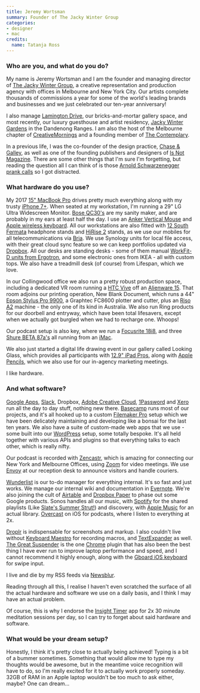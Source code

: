 ```yaml
---
title: Jeremy Wortsman
summary: Founder of The Jacky Winter Group
categories:
- designer
- mac
credits:
  name: Tatanja Ross
---
```


### Who are you, and what do you do?

My name is Jeremy Wortsman and I am the founder and managing director of [The Jacky Winter Group](http://www.jackywinter.com/ "A production agency in Melbourne and NYC."), a creative representation and production agency with offices in Melbourne and New York City. Our artists complete thousands of commissions a year for some of the world's leading brands and businesses and we just celebrated our ten-year anniversary!

I also manage [Lamington Drive](http://lamingtondrive.com/ "A online store, and a gallery space in Melbourne."), our bricks-and-mortar gallery space, and most recently, our luxury guesthouse and artist residency, [Jacky Winter Gardens](http://jackywintergardens.com/ "An artist residency in Victoria.") in the Dandenong Ranges. I am also the host of the Melbourne chapter of [CreativeMornings](https://creativemornings.com/ "A community hosting creative morning talks.") and a founding member of [The Contemplary](http://thecontemplary.org/ "A not-for-profit meditation organisation.").

In a previous life, I was the co-founder of the design practice, [Chase & Galley](http://www.chaseandgalley.com/ "A former design studio in Melbourne."), as well as one of the founding publishers and designers of [Is Not Magazine](https://en.wikipedia.org/wiki/Is_Not_Magazine "The Wikipedia entry for Is Not Magazine."). There are some other things that I'm sure I'm forgetting, but reading the question all I can think of is those [Arnold Schwarzenegger prank calls](https://celebdial.com/c/arnold-schwarzenegger "An Arnold Schwarzenegger soundboard.") so I got distracted.

### What hardware do you use?

My 2017 [15" MacBook Pro][macbook-pro] drives pretty much everything along with my trusty [iPhone 7+][iphone-7-plus]. When seated at my workstation, I'm running a 29" LG Ultra Widescreen Monitor. [Bose QC30's][quietcontrol-30] are my sanity maker, and are probably in my ears at least half the day. I use an [Anker Vertical Mouse][2.4g-wireless-vertical-ergonomic-mouse] and [Apple wireless keyboard][keyboard]. All our workstations are also fitted with [12 South Fermata][fermata] headphone stands and [HiRise 2][hirise-2] stands, as we use our mobiles for all telecommunications via [Bria][]. We use Synology units for local file access, with their great cloud sync feature so we can keep portfolios updated via [Dropbox][]. All our desks are standing desks - some of them manual [WorkFit-D units from Ergotron][workfit-d], and some electronic ones from IKEA - all with custom tops. We also have a treadmill desk (of course) from Lifespan, which we love. 

In our Collingwood office we also run a pretty robust production space, including a dedicated VR room running a [HTC Vive][vive] off an [Alienware 15][alienware-15]. That room adjoins our printing operation, New Blank Document, which runs a 44" [Epson Stylus Pro 9900][stylus-pro-9900], a Graphtec FC8600 plotter and cutter, plus an [Riso A2][a2] machine - the only one of its kind in Australia. We also run Ring products for our doorbell and entryway, which have been total lifesavers, except when we actually got burgled when we had to recharge one. Whoops! 

Our podcast setup is also key, where we run a [Focusrite 18i8][scarlett-18i8], and three [Shure BETA 87a's][beta-87a] all running from an [iMac][]. 

We also just started a digital life drawing event in our gallery called Looking Glass, which provides all participants with [12.9" iPad Pros][ipad-pro], along with [Apple Pencils][pencil], which we also use for our in-agency marketing meetings.

I like hardware.

### And what software?

[Google Apps][g-suite], [Slack][], Dropbox, [Adobe Creative Cloud][creative-cloud], [1Password][] and [Xero][] run all the day to day stuff, nothing new there. [Basecamp][] runs most of our projects, and it's all hooked up to a custom [Filemaker Pro][filemaker-pro] setup which we have been delicately maintaining and developing like a bonsai for the last ten years. We also have a suite of custom-made web apps that we use - some built into our [WordPress][] setup, some totally bespoke. It's all held together with various APIs and plugins so that everything talks to each other, which is really nifty.

Our podcast is recorded with [Zencastr][], which is amazing for connecting our New York and Melbourne Offices, using [Zoom][zoom.2] for video meetings. We use [Envoy][] at our reception desk to announce visitors and handle couriers. 

[Wunderlist][] is our to-do manager for everything internal. It's so fast and just works. We manage our internal wiki and documentation in [Evernote][]. We're also joining the cult of [Airtable][] and [Dropbox Paper][dropbox-paper] to phase out some Google products. Sonos handles all our music, with [Spotify][] for the shared playlists (Like [Slate's Summer Strut!](http://www.slate.com/articles/podcasts/culturegabfest/2017/07/summer_strut_2017_and_justin_bieber_vs_ed_sheeran_for_song_of_the_summer.html "A Slate article about their summer playlist.")) and discovery, with [Apple Music][apple-music] for an actual library. [Overcast][overcast-ios] on iOS for podcasts, where I listen to everything at 2x.

[Droplr][] is indispensable for screenshots and markup. I also couldn't live without [Keyboard Maestro][keyboard-maestro] for recording macros, and [TextExpander][] as well. [The Great Suspender][the-great-suspender] is the one [Chrome][] plugin that has also been the best thing I have ever run to improve laptop performance and speed, and I cannot recommend it highly enough, along with the [Gboard iOS keyboard][gboard-ios] for swipe input. 

I live and die by my RSS feeds via [Newsblur][].

Reading through all this, I realise I haven't even scratched the surface of all the actual hardware and software we use on a daily basis, and I think I may have an actual problem.

Of course, this is why I endorse the [Insight Timer][insight-timer-ios] app for 2x 30 minute meditation sessions per day, so I can try to forget about said hardware and software.

### What would be your dream setup?

Honestly, I think it's pretty close to actually being achieved! Typing is a bit of a bummer sometimes. Something that would allow me to type my thoughts would be awesome, but in the meantime voice recognition will have to do, so I'm really excited for it to actually work properly someday. 32GB of RAM in an Apple laptop wouldn't be too much to ask either, maybe? One can dream...

[2.4g-wireless-vertical-ergonomic-mouse]: https://www.anker.com/products/variant/2.4G-Wireless-Vertical-Ergonomic-Mouse/98ANWVM-UBA "A vertical ergonomic mouse."
[ipad-pro]: https://en.wikipedia.org/wiki/IPad_Pro "An iOS tablet."
[imac]: https://www.apple.com/imac/ "An all-in-one computer."
[iphone-7-plus]: https://en.wikipedia.org/wiki/IPhone_7 "A 5.5 inch iOS smartphone."
[stylus-pro-9900]: https://www.amazon.com/Epson-STYLUS-9900-44IN-PLOT/dp/B001MYAHQ0 "A large format printer."
[scarlett-18i8]: https://us.focusrite.com/usb-audio-interfaces/scarlett-18i8 "A USB audio interface."
[a2]: http://www.riso.co.jp/english/product/digital_dup/a2/index.html "A digital duplicator."
[alienware-15]: http://www.dell.com/en-us/shop/dell-laptops/alienware-15-gaming/spd/alienware-15-laptop "A 15 inch gaming laptop."
[fermata]: https://www.twelvesouth.com/product/fermata "A wireless headphone charging stand."
[hirise-2]: https://www.twelvesouth.com/product/hirise-iphone "An iPhone/iPod stand."
[macbook-pro]: https://www.apple.com/macbook-pro/ "A laptop."
[vive]: http://www.htcvr.com/ "A SteamVR headset."
[quietcontrol-30]: https://www.bose.com/en_us/products/headphones/earphones/quietcontrol-30.html "Wireless in-ear headphone.s"
[beta-87a]: http://www.shure.com/americas/products/microphones/beta/beta-87a-vocal-microphone "A condenser microphone."
[keyboard]: https://www.apple.com/keyboard/ "The keyboard."
[pencil]: https://www.fiftythree.com/pencil "An iPad stylus."
[workfit-d]: https://www.ergotron.com/en-us/products/product-details/24-271 "A sitting/standing desk."
[1password]: https://1password.com "Password management software for Mac OS X."
[insight-timer-ios]: https://itunes.apple.com/us/app/zen-timer-meditation-timer/id337472899 "A meditation timer app."
[newsblur]: http://www.newsblur.com/ "An online feed reader."
[gboard-ios]: https://itunes.apple.com/us/app/gboard/id1091700242 "A keyboard for iOS."
[g-suite]: https://gsuite.google.com/ "A hosted solution for email, calendaring and more."
[zencastr]: https://zencastr.com/ "A service for recording audio."
[zoom.2]: https://zoom.us "Video conferencing software."
[the-great-suspender]: https://chrome.google.com/webstore/detail/the-great-suspender/klbibkeccnjlkjkiokjodocebajanakg?hl=en "A Chrome extension that freezes inactive tabs."
[textexpander]: https://smilesoftware.com/textexpander "A Mac app for adding custom abbreviations for often-used text."
[spotify]: https://www.spotify.com/us/ "A music streaming service."
[slack]: https://slack.com/ "A collaboration service."
[airtable]: https://airtable.com/ "A service for organising data."
[apple-music]: https://apple.com/apple-music/ "A music streaming service."
[filemaker-pro]: http://www.filemaker.com/products/filemaker-pro/ "A database application."
[overcast-ios]: https://itunes.apple.com/us/app/overcast-podcast-player/id888422857 "A podcast app."
[chrome]: https://www.google.com/intl/en/chrome/browser/ "A WebKit-based browser, where each tab runs in its own thread."
[creative-cloud]: https://www.adobe.com/creativecloud.html "A subscription service for Adobe's creative suite."
[dropbox-paper]: https://www.dropbox.com/paper "A document collaboration service."
[droplr]: https://droplr.com/ "Mac software to easily share an image online."
[dropbox]: https://www.dropbox.com/ "Online syncing and storage."
[xero]: https://www.xero.com/us/ "Online accounting software."
[envoy]: https://envoy.com/ "A service for registering and tracking your office visitors."
[evernote]: https://evernote.com/ "Online software for capturing notes."
[basecamp]: https://basecamp.com/ "Web-based project management."
[bria]: http://www.counterpath.com/bria/ "VoIP phone software."
[keyboard-maestro]: http://www.keyboardmaestro.com/main/ "A macro application for the Mac."
[wordpress]: https://wordpress.com/ "Weblog publishing software."
[wunderlist]: https://www.wunderlist.com/ "A cloud-syncing to-do manager."
